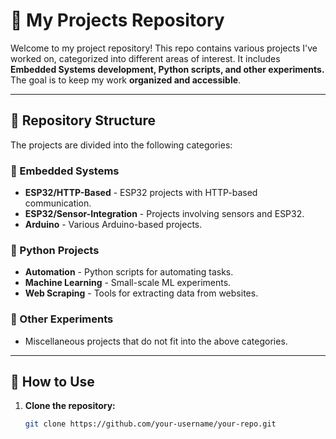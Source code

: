 # 🚀 My Projects Repository  

Welcome to my project repository! This repo contains various projects I've worked on, categorized into different areas of interest. It includes **Embedded Systems development, Python scripts, and other experiments.** The goal is to keep my work **organized and accessible**.

---

## 📂 Repository Structure  

The projects are divided into the following categories:  

### 🔌 Embedded Systems  
- **ESP32/HTTP-Based** - ESP32 projects with HTTP-based communication.  
- **ESP32/Sensor-Integration** - Projects involving sensors and ESP32.  
- **Arduino** - Various Arduino-based projects.  

### 🐍 Python Projects  
- **Automation** - Python scripts for automating tasks.  
- **Machine Learning** - Small-scale ML experiments.  
- **Web Scraping** - Tools for extracting data from websites.  

### 🧪 Other Experiments  
- Miscellaneous projects that do not fit into the above categories.  

---

## 📖 How to Use  
1. **Clone the repository:**  
   ```sh
   git clone https://github.com/your-username/your-repo.git
